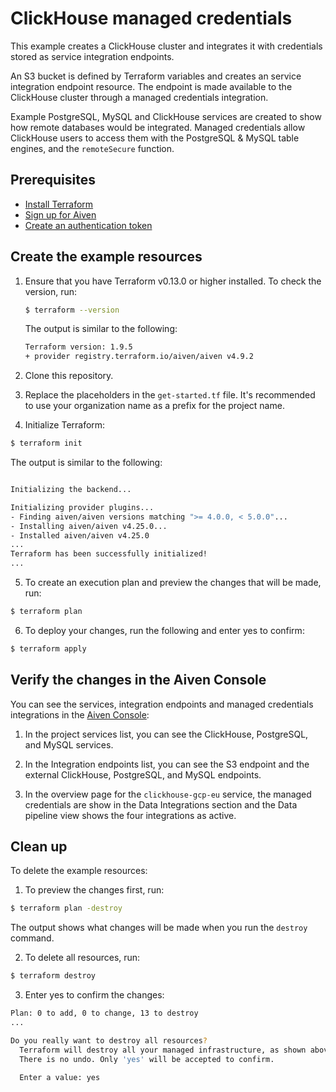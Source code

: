 # ClickHouse managed credentials

This example creates a ClickHouse cluster and integrates it with credentials stored as service integration endpoints.

An S3 bucket is defined by Terraform variables and creates an service integration endpoint resource. 
The endpoint is made available to the ClickHouse cluster through a managed credentials integration.

Example PostgreSQL, MySQL and ClickHouse services are created to show how remote databases would be integrated. 
Managed credentials allow ClickHouse users to access them with the PostgreSQL & MySQL table engines, and the `remoteSecure` function.

## Prerequisites

* [Install Terraform](https://www.terraform.io/downloads)
* [Sign up for Aiven](https://console.aiven.io/signup?utm_source=github&utm_medium=organic&utm_campaign=devportal&utm_content=repo)
* [Create an authentication token](https://docs.aiven.io/docs/platform/howto/create_authentication_token.html)

## Create the example resources

1. Ensure that you have Terraform v0.13.0 or higher installed. To check the version, run:

    ```sh
    $ terraform --version 
    ```

    The output is similar to the following:

    ```sh
    Terraform version: 1.9.5
    + provider registry.terraform.io/aiven/aiven v4.9.2
    ```

2. Clone this repository.

3. Replace the placeholders in the `get-started.tf` file. It's recommended to use your organization name as a prefix for the project name.

4. Initialize Terraform:

```sh
$ terraform init
```

The output is similar to the following:

```sh

Initializing the backend...

Initializing provider plugins...
- Finding aiven/aiven versions matching ">= 4.0.0, < 5.0.0"...
- Installing aiven/aiven v4.25.0...
- Installed aiven/aiven v4.25.0
...
Terraform has been successfully initialized!
...
```

5. To create an execution plan and preview the changes that will be made, run:

```sh
$ terraform plan

```

6. To deploy your changes, run the following and enter yes to confirm:

```sh
$ terraform apply 
```

## Verify the changes in the Aiven Console

You can see the services, integration endpoints and managed credentials integrations in the [Aiven Console](https://console.aiven.io/):

1. In the project services list, you can see the ClickHouse, PostgreSQL, and MySQL services.

2. In the Integration endpoints list, you can see the S3 endpoint and the external ClickHouse, PostgreSQL, and MySQL endpoints.

3. In the overview page for the `clickhouse-gcp-eu` service, the managed credentials are show in the Data Integrations section and the Data pipeline view shows the four integrations as active.

## Clean up

To delete the example resources: 

1. To preview the changes first, run:

```sh
$ terraform plan -destroy 
```

The output shows what changes will be made when you run the `destroy` command.

2. To delete all resources, run:

```sh
$ terraform destroy 
```

3. Enter yes to confirm the changes:

```sh
Plan: 0 to add, 0 to change, 13 to destroy
...

Do you really want to destroy all resources?
  Terraform will destroy all your managed infrastructure, as shown above.
  There is no undo. Only 'yes' will be accepted to confirm.

  Enter a value: yes
```
